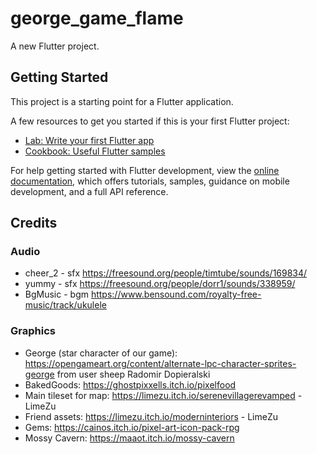 # george_game_flame

A new Flutter project.

## Getting Started

This project is a starting point for a Flutter application.

A few resources to get you started if this is your first Flutter project:

- [Lab: Write your first Flutter app](https://docs.flutter.dev/get-started/codelab)
- [Cookbook: Useful Flutter samples](https://docs.flutter.dev/cookbook)

For help getting started with Flutter development, view the
[online documentation](https://docs.flutter.dev/), which offers tutorials,
samples, guidance on mobile development, and a full API reference.

## Credits

### Audio

- cheer_2 - sfx https://freesound.org/people/timtube/sounds/169834/
- yummy - sfx https://freesound.org/people/dorr1/sounds/338959/
- BgMusic - bgm https://www.bensound.com/royalty-free-music/track/ukulele

### Graphics

- George (star character of our game): https://opengameart.org/content/alternate-lpc-character-sprites-george from user sheep Radomir Dopieralski
- BakedGoods: https://ghostpixxells.itch.io/pixelfood
- Main tileset for map: https://limezu.itch.io/serenevillagerevamped - LimeZu
- Friend assets: https://limezu.itch.io/moderninteriors - LimeZu
- Gems: https://cainos.itch.io/pixel-art-icon-pack-rpg
- Mossy Cavern: https://maaot.itch.io/mossy-cavern
